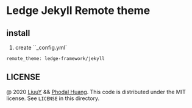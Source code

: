 # Ledge Jekyll Remote theme

## install

1. create ``_config.yml`

```
remote_theme: ledge-framework/jekyll
```

## LICENSE

@ 2020 [LiuuY](https://github.com/LiuuY) && [Phodal Huang](https://github.com/phodal). This code is distributed under the MIT license. See `LICENSE` in this directory.

